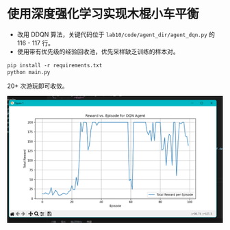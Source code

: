 # 使用深度强化学习实现木棍小车平衡

- 改用 DDQN 算法，关键代码位于 `lab10/code/agent_dir/agent_dqn.py` 的 116 - 117 行。
- 使用带有优先级的经验回收池，优先采样缺乏训练的样本对。

```Shell
pip install -r requirements.txt
python main.py
```

20+ 次游玩即可收敛。

![img](show.png)